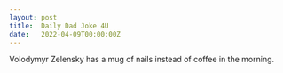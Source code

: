 ```yaml
---
layout: post
title:  Daily Dad Joke 4U
date:   2022-04-09T00:00:00Z
---
```

Volodymyr Zelensky has a mug of nails instead of coffee in the morning.

